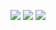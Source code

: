 ![](https://github-profile-summary-cards.vercel.app/api/cards/profile-details?username=zigzagdev&theme=tokyonight)
![](https://github-profile-summary-cards.vercel.app/api/cards/productive-time?username=zigzagdev&theme=tokyonight)
![](https://github-profile-summary-cards.vercel.app/api/cards/most-commit-language?username=zigzagdev&theme=tokyonight)
